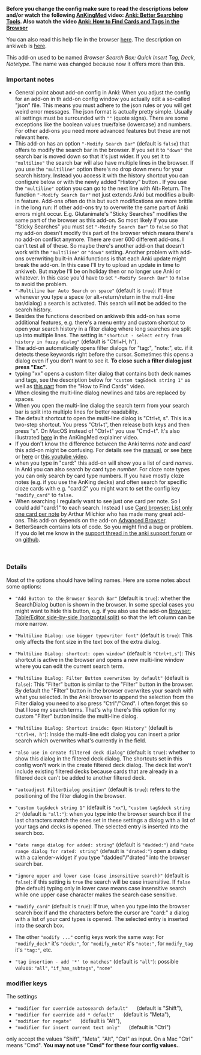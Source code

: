 **Before you change the config make sure to read the descriptions below and/or watch the** 
**following [AnKingMed](https://www.ankingmed.com/) video:** 
**[Anki: Better Searching Tools](https://www.youtube.com/watch?v=PlcsNIsYc7k). Also watch**
**the video [Anki: How to Find Cards and Tags in the Browser](https://www.youtube.com/watch?v=NHpl-j9pULU)**

You can also read this help file in the browser [here](https://github.com/ijgnd/anki__BetterSearch/blob/master/src/config.md). 
The description on ankiweb is [here](https://ankiweb.net/shared/info/1052724801).

This add-on used to be named *Browser Search Box: Quick Insert Tag, Deck, Notetype*. The name
was changed because now it offers more than this.

### Important notes
- General point about add-on config in Anki: When you adjust the config for an add-on in th
add-on config window you actually edit a so-called "json" file. This means you must 
adhere to the json rules or you will get weird error messages. The json format is actually pretty 
simple. Usually all settings must be surrounded with `""` (quote signs). There are some exceptions 
like the boolean values true/false (lowercase) and numbers. For other add-ons you need
more advanced features but these are not relevant here.
- This add-on has an option `"-Modify Search Bar"` (default is `false`) that offers to modify the 
search bar in the browser. If you set it to `"down"` the search bar is moved down so that it's just
wider. If you set it to `"multiline"` the search bar will also have multiple lines in the
browser. If you use the `"multiline"` option there's no drop down menu for your search history. 
Instead you access it with the history shortcut you can configure below or with the newly 
added "History" button . If you use the `"multiline"` option you can go to the next line with 
Alt+Return.
The function `"-Modify Search Bar"` not just extends Anki but modifies a built-in feature. Add-ons
often do this but such modifications are more brittle in the long run: If other add-ons try to 
overwrite the same part of Anki errors might occur. E.g. Glutanimate's "Sticky Searches" modifies 
the same part of the browser as this add-on. So most likely if you use "Sticky Searches" you
must set `"-Modify Search Bar"` to `false` so that my add-on doesn't modify this part of the 
browser which means there's no add-on conflict anymore. There are over 600 different add-ons. 
I can't test all of these. So maybe there's another add-on that doesn't work with the 
`"multiline"` or  `"down"` setting.
Another problem with add-ons overwriting built-in Anki functions is that each Anki update might 
break the add-on. In this case I'll try to upload an update in time to ankiweb. But maybe I'll be on
holiday then or no longer use Anki or whatever. In this case you'd have to set
 `"-Modify Search Bar"` to `false` to avoid the problem. 
- `"-Multiline bar Auto Search on space"` (default is `true`): If true whenever you type a space (or
alt+return/return in the multi-line bar/dialog) a search is activated. This search will **not**
be added to the search history. 
- Besides the functions described on ankiweb this add-on has some additional features, e.g. there's
a menu entry and custom shortcut to open your search history in a filter dialog where long searches 
are split up into multiple lines. The setting is 
`"shortcut - select entry from history in fuzzy dialog"` (default is "Ctrl+H, h").
- The add-on automatically opens filter dialogs for "tag:", "note:", etc. if it detects these
keywords right before the cursor. Sometimes this opens a dialog even if you don't want to see it.
**To close such a filter dialog just press "Esc"**.
- typing "xx" opens a custom filter dialog that contains both deck names and tags, see the 
description below for `"custom tag&deck string 1"` as well as 
[this part](https://www.youtube.com/watch?v=NHpl-j9pULU&feature=youtu.be&t=99) from the 
"How to Find Cards" video.
- When closing the multi-line dialog newlines and tabs are replaced by spaces.
- When you open the multi-line dialog the search term from your search bar is split into multiple
lines for better readability.
- The default shortcut to open the multi-line dialog is "Ctrl+t, s". This is a two-step shortcut.
You press "Ctrl+t", then release both keys and then press "s". On MacOS instead of "Ctrl+t" you 
use "Cmd+t". It's also illustrated [here](https://www.youtube.com/watch?v=PlcsNIsYc7k&feature=youtu.be&t=305)
in the AnKingMed explainer video.
- If you don't know the difference between the Anki terms *note* and *card* this add-on might be 
confusing. For details see the [manual](https://docs.ankiweb.net/#/), or see 
[here](https://www.reddit.com/r/Anki/comments/8w2b5e/the_fundamental_principle_of_anki_card_creation/) 
or 
[here](https://www.reddit.com/r/Anki/comments/9nkg7i/how_do_i_create_separate_card_types_in_different/e7n0x5n/) or [this youtube video](https://www.youtube.com/watch?v=fUKPtnx8LC0).
- when you type in "card:" this add-on will show you a list of card *names*. In Anki you can also
search by card type *number*. For cloze note types you can only search by card type numbers. If 
you have mostly cloze notes (e.g. if you use the AnKing decks) and often search for specific 
cloze cards with e.g. "card:2" you might want to set the config key `"modify_card"` to `false`.
- When searching I regularly want to see just one card per note. So I could add "card:1" to each search. 
Instead I use [Card browser: List only one card per note](https://ankiweb.net/shared/info/797076357) 
by Arthur Milchior who has made many great add-ons. This add-on depends on the add-on 
[Advanced Browser](https://ankiweb.net/shared/info/874215009).
- BetterSearch contains lots of code. So you might find a bug or problem. If you do let me know
in the [support thread in the anki support forum](https://forums.ankiweb.net/t/browser-search-box-quick-insert-tag-deck-notetype-official-thread/547) or on [github](https://github.com/ijgnd/anki__browser_search__quick_insert_tag_deck_notetype/issues").

&nbsp;

### Details
Most of the options should have telling names. Here are some notes about some options:

- `"Add Button to the Browser Search Bar"` (default is `true`): whether the SearchDialog
button is shown in the browser. In some special cases you might want to hide this button, e.g.
if you also use the add-on
[Browser: Table/Editor side-by-side (horizontal split)](https://ankiweb.net/shared/info/831846358)
so that the left column can be more narrow.
- `"Multiline Dialog: use bigger typewriter font"` (default is `true`): This only affects the font 
size in the text box of the extra dialog.
- `"Multiline Dialog: shortcut: open window"` (default is `"Ctrl+t,s"`): This shortcut is 
active in the browser and opens a new multi-line window where you can edit the current 
search term.
- `"Multiline Dialog: Filter Button overwrites by default"` (default is `false`): This "Filter"
button is similar to the "Filter" button in the browser. By default the "Filter" button in the browser
overwrites your search with what you selected. In the Anki browser to append the selection from
the Filter dialog you need to also press "Ctrl"/"Cmd". I often forget this so that I lose 
my search terms. That's why there's this option for my custom "Filter" button inside the 
multi-line dialog.
- `"Multiline Dialog: Shortcut inside: Open History"` (default is `"Ctrl+H, h"`): Inside the multi-line
edit dialog you can insert a prior search which overwrites what's currently in the field.

- `"also use in create filtered deck dialog"` (default is `true`): whether to show this dialog in the 
filtered deck dialog. The shortcuts set in this config won't work in the create filtered deck 
dialog. 
The deck list won't include existing filtered decks because cards that are already in a filtered 
deck can't be added to another filtered deck.

- `"autoadjust FilterDialog position"` (default is `true`): refers to the positioning of the filter
dialog in the browser.

- `"custom tag&deck string 1"` (default is `"xx"`), `"custom tag&deck string 2"` (default is `"all:"`): 
when you type into the browser search box if the last characters match the ones set in these settings 
a dialog with a list of your tags and decks is opened. The selected entry is inserted into the 
search box.

- `"date range dialog for added: string"` (default is `"dadded:"`) and 
`"date range dialog for rated: string"` (default is `"drated:"`) open a dialog with a calender-widget
if you type "dadded"/"drated" into the browser search bar.

- `"ignore upper and lower case (case insensitive search)"` (default is `false`): if this setting 
is `true` the search will be case insensitive. If `false` (the default) typing only in lower case 
means case insensitive search while one upper case character makes the search case sensitive.

- `"modify_card"` (default is `true`): If true, when you type into the browser search box if and the 
characters before the cursor are "card:" a dialog with a list of your card types is opened. 
The selected entry is inserted into the search box.
- The other `"modify ..."` config keys work the same way: For `"modify_deck"` it's `"deck:"`, for 
`"modify_note"` it's `"note:"`, for `modify_tag` it's `"tag:"`, etc. 

- `"tag insertion - add '*' to matches"` (default is `"all"`): possible values: `"all"`, 
`"if_has_subtags"`, `"none"`

### modifier keys
The settings

-  `"modifier for override autosearch default"`&nbsp;&nbsp;&nbsp;&nbsp;&nbsp;&nbsp;(default is "Shift"), 
-  `"modifier for override add * default"`&nbsp;&nbsp;&nbsp;&nbsp;&nbsp;&nbsp;(default is "Meta"), 
-  `"modifier for negate"`&nbsp;&nbsp;&nbsp;&nbsp;&nbsp;&nbsp;(default is "Alt"),
-  `"modifier for insert current text only"`&nbsp;&nbsp;&nbsp;&nbsp;&nbsp;&nbsp;(default is "Ctrl")

only accept the values "Shift", "Meta", "Alt", "Ctrl" as input. On a Mac "Ctrl" means "Cmd". 
**You may not use "Cmd" for these four config values.**.
